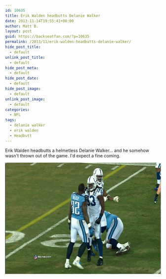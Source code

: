 ```yaml
---
id: 10635
title: Erik Walden headbutts Delanie Walker
date: 2013-11-14T19:55:41+00:00
author: Matt B.
layout: post
guid: https://backseatfan.com/?p=10635
permalink: /2013/11/erik-walden-headbutts-delanie-walker/
hide_post_title:
  - default
unlink_post_title:
  - default
hide_post_meta:
  - default
hide_post_date:
  - default
hide_post_image:
  - default
unlink_post_image:
  - default
categories:
  - NFL
tags:
  - delanie walker
  - erik walden
  - Headbutt
---
```


<div class="entry">
  <p>
    Erik Walden headbutts a helmetless Delanie Walker&#8230; and he somehow wasn't thrown out of the game. I'd expect a fine coming.
  </p>

  <p>
    <a href="/images/2013/11/delaniewalkerheadbutt.gif"><img class="aligncenter size-full wp-image-10636" alt="delaniewalkerheadbutt" src="/images/2013/11/delaniewalkerheadbutt.gif" width="640" height="360" /></a>
  </p>
</div>
